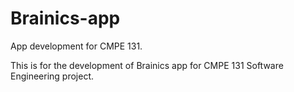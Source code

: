 # Brainics-app
App development for CMPE 131.

This is for the development of Brainics app for CMPE 131 Software Engineering project. 

